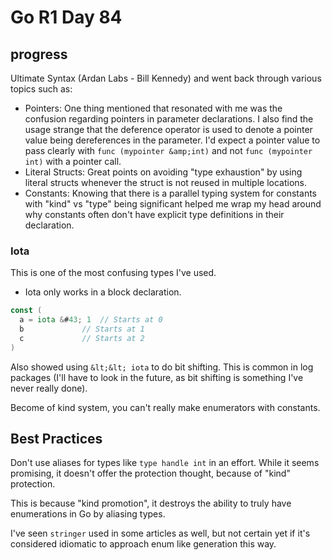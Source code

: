 # Go R1 Day 84


## progress

Ultimate Syntax (Ardan Labs - Bill Kennedy) and went back through various topics such as:

- Pointers: One thing mentioned that resonated with me was the confusion regarding pointers in parameter declarations.
I also find the usage strange that the deference operator is used to denote a pointer value being dereferences in the parameter.
I&#39;d expect a pointer value to pass clearly with `func (mypointer &amp;int)` and not `func (mypointer int)` with a pointer call.
- Literal Structs: Great points on avoiding &#34;type exhaustion&#34; by using literal structs whenever the struct is not reused in multiple locations.
- Constants: Knowing that there is a parallel typing system for constants with &#34;kind&#34; vs &#34;type&#34; being significant helped me wrap my head around why constants often don&#39;t have explicit type definitions in their declaration.

### Iota

This is one of the most confusing types I&#39;ve used.

- Iota only works in a block declaration.

```go
const (
  a = iota &#43; 1  // Starts at 0
  b             // Starts at 1
  c             // Starts at 2
)
```

Also showed using `&lt;&lt; iota` to do bit shifting.
This is common in log packages (I&#39;ll have to look in the future, as bit shifting is something I&#39;ve never really done).

Become of kind system, you can&#39;t really make enumerators with constants.

## Best Practices

Don&#39;t use aliases for types like `type handle int` in an effort.
While it seems promising, it doesn&#39;t offer the protection thought, because of &#34;kind&#34; protection.

This is because &#34;kind promotion&#34;, it destroys the ability to truly have enumerations in Go by aliasing types.

I&#39;ve seen `stringer` used in some articles as well, but not certain yet if it&#39;s considered idiomatic to approach enum like generation this way.

